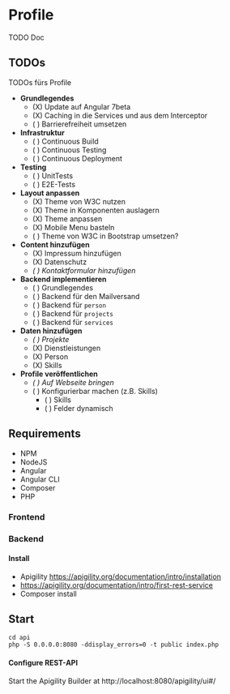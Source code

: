 # Profile

TODO Doc

## TODOs

TODOs fürs Profile

- **Grundlegendes**
  - (X) Update auf Angular 7beta
  - (X) Caching in die Services und aus dem Interceptor
  - ( ) Barrierefreiheit umsetzen
- **Infrastruktur**
  - ( ) Continuous Build
  - ( ) Continuous Testing
  - ( ) Continuous Deployment
- **Testing**
  - ( ) UnitTests
  - ( ) E2E-Tests 
- **Layout anpassen**
  - (X) Theme von W3C nutzen
  - (X) Theme in Komponenten auslagern
  - (X) Theme anpassen
  - (X) Mobile Menu basteln
  - ( ) Theme von W3C in Bootstrap umsetzen?
- **Content hinzufügen**
  - (X) Impressum hinzufügen
  - (X) Datenschutz
  - _( ) Kontaktformular hinzufügen_
- **Backend implementieren**
  - ( ) Grundlegendes
  - ( ) Backend für den Mailversand
  - ( ) Backend für `person`
  - ( ) Backend für `projects`
  - ( ) Backend für `services`
- **Daten hinzufügen**
  - _( ) Projekte_
  - (X) Dienstleistungen
  - (X) Person 
  - (X) Skills
- **Profile veröffentlichen**
  - _( ) Auf Webseite bringen_
  - ( ) Konfigurierbar machen (z.B. Skills)
    - ( ) Skills
    - ( ) Felder dynamisch

## Requirements
- NPM
- NodeJS
- Angular
- Angular CLI
- Composer
- PHP

### Frontend

### Backend
#### Install
* Apigility https://apigility.org/documentation/intro/installation
* https://apigility.org/documentation/intro/first-rest-service
* Composer install

## Start
```
cd api
php -S 0.0.0.0:8080 -ddisplay_errors=0 -t public index.php
```
#### Configure REST-API
Start the Apigility Builder at http://localhost:8080/apigility/ui#/


